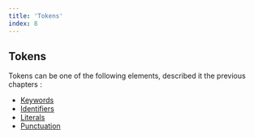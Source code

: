 ```yaml
---
title: 'Tokens'
index: 8
---
```


## Tokens

Tokens can be one of the following elements, described it the previous chapters :

- [Keywords](4_keywords.md)
- [Identifiers](5_identifiers.md)
- [Literals](6_literals.md)
- [Punctuation](7_punctuation.md)
